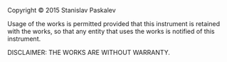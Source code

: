 Copyright ©  2015 Stanislav Paskalev

Usage of the works is permitted provided that this instrument is retained with the works, so that any entity that uses the works is notified of this instrument.

DISCLAIMER: THE WORKS ARE WITHOUT WARRANTY.
